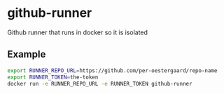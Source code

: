 # github-runner
Github runner that runs in docker so it is isolated

## Example
```bash
export RUNNER_REPO_URL=https://github.com/per-oestergaard/repo-name
export RUNNER_TOKEN=the-token
docker run -e RUNNER_REPO_URL -e RUNNER_TOKEN github-runner
```
